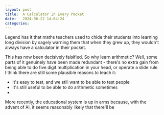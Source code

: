 ```yaml
---
layout: post
title:  A Calculator In Every Pocket
date:   2024-06-22 14:04:24
categories: 
---
```


Legend has it that maths teachers used to chide their students into learning long division by sagely warning them that when they grew up, they wouldn't always have a calculator in their pocket.

This has now been decisively falsified. So why learn arithmetic? Well, some parts of it genuinely have been made redundant - there's no extra gain from being able to do five digit multiplication in your head, or operate a slide rule. I think there are still some plausible reasons to teach it:
- It's easy to test, and we still want to be able to test people
- It's still useful to be able to do arithmetic sometimes
- 


More recently, the educational system is up in arms because, with the advent of AI, it seems reasonably likely that there'll be 